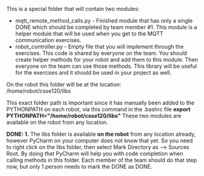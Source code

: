 This is a special folder that will contain two modules:
- mqtt_remote_method_calls.py - Finished module that has only a single DONE which should be completed by team member #1.  This module is a helper module that will be used when you get to the MQTT communication exercises.
- robot_controller.py  - Empty file that you will implement through the exercises.  This code is shared by everyone on the team.  You should create helper methods for your robot and add them to this module.  Then everyone on the team can use those methods.  This library will be useful for the exercises and it should be used in your project as well.

On the robot this folder will be at the location:<br>
/home/robot/csse120/libs

This exact folder path is important since it has manually been added to the PYTHONPATH on each robot, via this command in the .bashrc file
**export PYTHONPATH="/home/robot/csse120/libs"**  These two modules are available on the robot from any location.

**DONE: 1.** The libs folder is available **on the robot** from any location already, however PyCharm on your computer does not know that yet.
So you need to right click on the libs folder, then select Mark Directory as --> Sources Root.
By doing that PyCharm will help you with code completion when calling methods in this folder.
Each member of the team should do that step now, but only 1 person needs to mark the DONE as DONE.